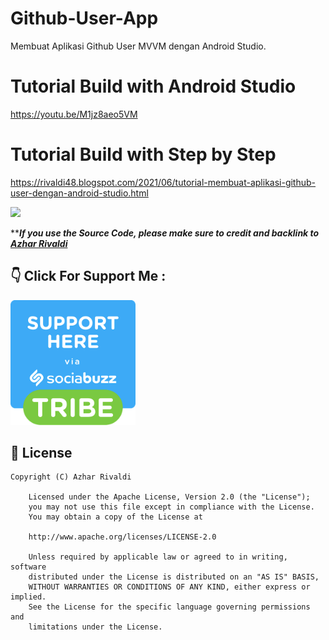 # Github-User-App
Membuat Aplikasi Github User MVVM dengan Android Studio.

# Tutorial Build with Android Studio
https://youtu.be/M1jz8aeo5VM

# Tutorial Build with Step by Step
https://rivaldi48.blogspot.com/2021/06/tutorial-membuat-aplikasi-github-user-dengan-android-studio.html

<img src="https://1.bp.blogspot.com/-OG4BkXfyUXk/YLW-UMZAKGI/AAAAAAAAH7U/UkXV2kCODBIkMXtPGosm-sx_vOhOrEzLgCLcBGAsYHQ/s1280/Tutorial%2BMembuat%2BAplikasi%2BGithub%2BUser%2BMVVM%2Bdengan%2BAndroid%2BStudio.png" data-canonical-src="https://1.bp.blogspot.com/-OG4BkXfyUXk/YLW-UMZAKGI/AAAAAAAAH7U/UkXV2kCODBIkMXtPGosm-sx_vOhOrEzLgCLcBGAsYHQ/s1280/Tutorial%2BMembuat%2BAplikasi%2BGithub%2BUser%2BMVVM%2Bdengan%2BAndroid%2BStudio.png" style="max-width:100%;">

*****If you use the Source Code, please make sure to credit and backlink to [Azhar Rivaldi](https://rivaldi48.blogspot.com/)***

## 👇 Click For Support Me :
<a href="https://sociabuzz.com/azharrvldi_/donate"> 
<img src="https://github.com/AzharRivaldi/AzharRivaldi/blob/master/Support%20Here.png" width="200" height="200"></a>

## 📄 License

```
Copyright (C) Azhar Rivaldi

    Licensed under the Apache License, Version 2.0 (the "License");
    you may not use this file except in compliance with the License.
    You may obtain a copy of the License at

    http://www.apache.org/licenses/LICENSE-2.0

    Unless required by applicable law or agreed to in writing, software
    distributed under the License is distributed on an "AS IS" BASIS,
    WITHOUT WARRANTIES OR CONDITIONS OF ANY KIND, either express or implied.
    See the License for the specific language governing permissions and
    limitations under the License.

```
